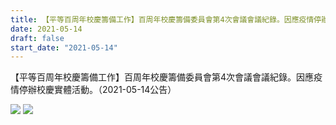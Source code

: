 ```yaml
---
title: 【平等百周年校慶籌備工作】百周年校慶籌備委員會第4次會議會議紀錄。因應疫情停辦校慶實體活動。
date: 2021-05-14
draft: false
start_date: "2021-05-14"
---
```


【平等百周年校慶籌備工作】百周年校慶籌備委員會第4次會議會議紀錄。因應疫情停辦校慶實體活動。（2021-05-14公告）

![](https://i.imgur.com/WVi3lte.jpg)
![](https://i.imgur.com/rD5ltR9.jpg)